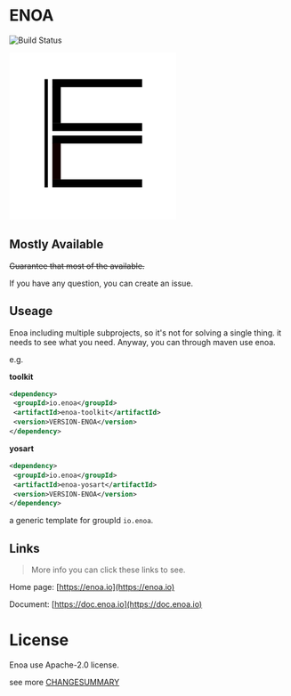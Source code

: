 

ENOA
===============

![Build Status](https://drone.0u0.me/api/badges/fewensa/enoa/status.svg)

![ENOA](./enoa.svg)


## Mostly Available

~~Guarantee that most of the available.~~


If you have any question, you can create an issue.



##  Useage

Enoa including multiple subprojects, so it's not for solving a single thing. it needs to see what you need.
Anyway, you can through maven use enoa.

e.g.

**toolkit**

```xml
<dependency>
 <groupId>io.enoa</groupId>
 <artifactId>enoa-toolkit</artifactId>
 <version>VERSION-ENOA</version>
</dependency>
```

**yosart**

```xml
<dependency>
 <groupId>io.enoa</groupId>
 <artifactId>enoa-yosart</artifactId>
 <version>VERSION-ENOA</version>
</dependency>
```

a generic template for groupId `io.enoa`.


## Links

> More info you can click these links to see.

Home page: [https://enoa.io](https://enoa.io)

Document: [https://doc.enoa.io](https://doc.enoa.io)

# License

Enoa use Apache-2.0 license.

see more [CHANGESUMMARY](./CHANGESUMMARY.md)
